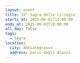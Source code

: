 ```yaml
---
layout: event
title: 33° Sagra delle Ciliegie
starts_at: 2025-06-01T12:00:00
ends_at: 2025-06-02T19:00:00
all_day: false
tags:
  - Sagra
location:
  city: Abbiategrasso
  address: parco degli Alpini
---
```

